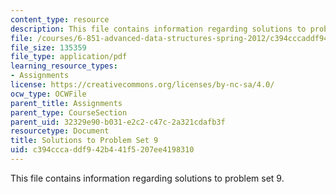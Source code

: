 ```yaml
---
content_type: resource
description: This file contains information regarding solutions to problem set 9.
file: /courses/6-851-advanced-data-structures-spring-2012/c394cccaddf942b441f5207ee4198310_MIT6_851S12_ps9sol.pdf
file_size: 135359
file_type: application/pdf
learning_resource_types:
- Assignments
license: https://creativecommons.org/licenses/by-nc-sa/4.0/
ocw_type: OCWFile
parent_title: Assignments
parent_type: CourseSection
parent_uid: 32329e90-b031-e2c2-c47c-2a321cdafb3f
resourcetype: Document
title: Solutions to Problem Set 9
uid: c394ccca-ddf9-42b4-41f5-207ee4198310
---
```

This file contains information regarding solutions to problem set 9.